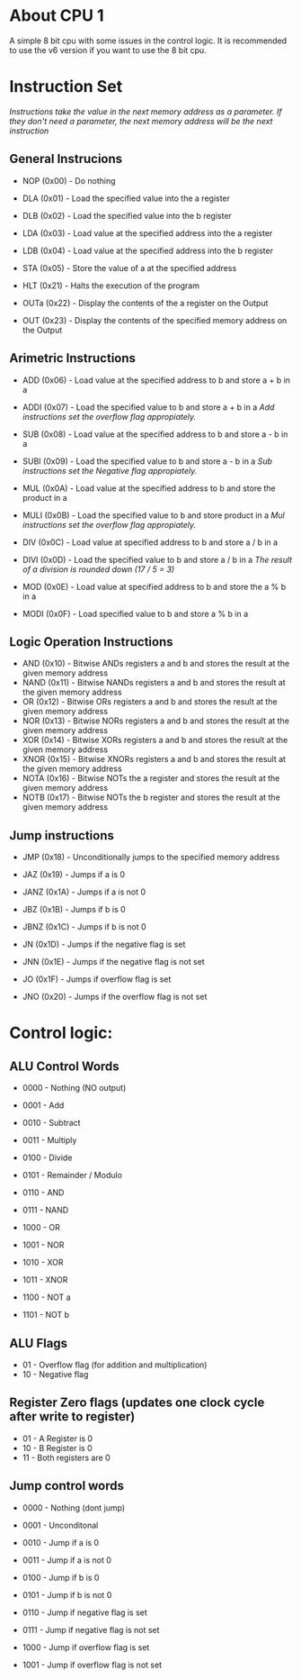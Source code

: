 # About CPU 1

A simple 8 bit cpu with some issues in the control logic.
It is recommended to use the v6 version if you want to use the 8 bit cpu.

# Instruction Set 

*Instructions take the value in the next memory address as a parameter. If they don't need a parameter, the next memory address will be the next instruction*

## General Instrucions
- NOP (0x00)  - Do nothing

- DLA (0x01)  - Load the specified value into the a register
- DLB (0x02)  - Load the specified value into the b register
- LDA (0x03)  - Load value at the specified address into the a register
- LDB (0x04)  - Load value at the specified address into the b register
- STA (0x05)  - Store the value of a at the specified address

- HLT (0x21) - Halts the execution of the program

- OUTa (0x22) - Display the contents of the a register on the Output
- OUT (0x23) - Display the contents of the specified memory address on the Output


## Arimetric Instructions

- ADD (0x06)  - Load value at the specified address to b and store a + b in a
- ADDI (0x07) - Load the specified value to b and store a + b in a
*Add instructions set the overflow flag appropiately.*

- SUB (0x08)  - Load value at the specified address to b and store a - b in a
- SUBI (0x09) - Load the specified value to b and store a - b in a
*Sub instructions set the Negative flag appropiately.*

- MUL (0x0A)  - Load value at the specified address to b and store the product in a
- MULI (0x0B) - Load the specified value to b and store product in a
*Mul instructions set the overflow flag appropiately.*

- DIV (0x0C)  - Load value at specified address to b and store a / b in a
- DIVI (0x0D) - Load the specified value to b and store a / b in a
*The result of a division is rounded down (17 / 5 = 3)*

- MOD (0x0E)  - Load value at specified address to b and store the a % b in a
- MODI (0x0F) - Load specified value to b and store a % b in a

## Logic Operation Instructions
- AND (0x10)  - Bitwise ANDs registers a and b and stores the result at the given memory address
- NAND (0x11) - Bitwise NANDs registers a and b and stores the result at the given memory address
- OR (0x12)   - Bitwise ORs registers a and b and stores the result at the given memory address
- NOR (0x13)  - Bitwise NORs registers a and b and stores the result at the given memory address
- XOR (0x14)  - Bitwise XORs registers a and b and stores the result at the given memory address
- XNOR (0x15) - Bitwise XNORs registers a and b and stores the result at the given memory address
- NOTA (0x16) - Bitwise NOTs the a register and stores the result at the given memory address
- NOTB (0x17) - Bitwise NOTs the b register and stores the result at the given memory address

## Jump instructions
- JMP (0x18)  - Unconditionally jumps to the specified memory address
- JAZ (0x19)  - Jumps if a is 0
- JANZ (0x1A) - Jumps if a is not 0
- JBZ (0x1B)  - Jumps if b is 0
- JBNZ (0x1C) - Jumps if b is not 0

- JN (0x1D)  - Jumps if the negative flag is set
- JNN (0x1E) - Jumps if the negative flag is not set
- JO (0x1F)  - Jumps if overflow flag is set
- JNO (0x20) - Jumps if the overflow flag is not set


# Control logic:

## ALU Control Words

- 0000 - Nothing (NO output)
- 0001 - Add
- 0010 - Subtract
- 0011 - Multiply
- 0100 - Divide
- 0101 - Remainder / Modulo

- 0110 - AND
- 0111 - NAND
- 1000 - OR
- 1001 - NOR
- 1010 - XOR
- 1011 - XNOR
- 1100 - NOT a
- 1101 - NOT b

## ALU Flags 
- 01 - Overflow flag (for addition and multiplication)
- 10 - Negative flag

## Register Zero flags (updates one clock cycle after write to register)
- 01 - A Register is 0
- 10 - B Register is 0
- 11 - Both registers are 0

## Jump control words

- 0000 - Nothing (dont jump)
- 0001 - Unconditonal

- 0010 - Jump if a is 0
- 0011 - Jump if a is not 0
- 0100 - Jump if b is 0
- 0101 - Jump if b is not 0 

- 0110 - Jump if negative flag is set
- 0111 - Jump if negative flag is not set
- 1000 - Jump if overflow flag is set
- 1001 - Jump if overflow flag is not set